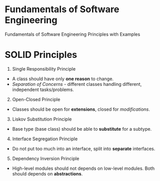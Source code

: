 # Fundamentals of Software Engineering

Fundamentals of Software Engineering Principles with Examples

# SOLID Principles

 1. Single Responsibility Principle

 - A class should have only **one reason** to change.
 - *Separation of Concerns* - different classes handling different, independent tasks/problems.
 
 2. Open-Closed Principle

- Classes should be open for **extensions**, closed for *modifications*.

 3. Liskov Substitution Principle
 
 - Base type (base class) should be able to **substitute** for a subtype.
 
 4. Interface Segregation Principle
 
 - Do not put too much into an interface, split into **separate** interfaces.
 
 5. Dependency Inversion Principle

- High-level modules should not depends on low-level modules. Both should depends on **abstractions**.
